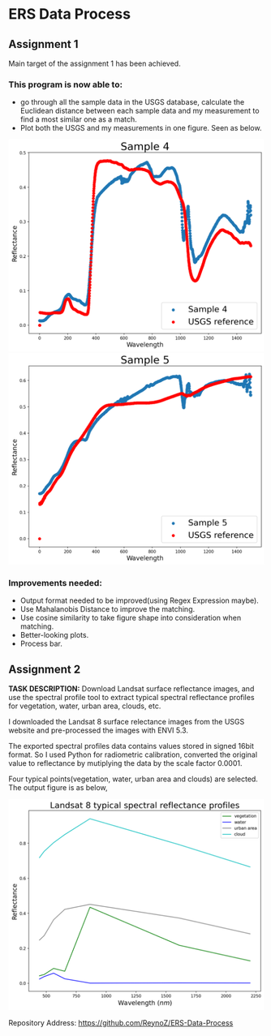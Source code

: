 # ERS Data Process

## Assignment 1

Main target of the assignment 1 has been achieved.

### This program is now able to:

- go through all the sample data in the USGS database, calculate the Euclidean distance between each sample data and my measurement to find a most similar one as a match.
- Plot both the USGS and my measurements in one figure. Seen as below.

![sample4](/fig_sample_4.png)
![sample5](/fig_sample_5.png)

### Improvements needed:

- Output format needed to be improved(using Regex Expression maybe).
- Use Mahalanobis Distance to improve the matching.
- Use cosine similarity to take figure shape into consideration when matching.
- Better-looking plots.
- Process bar.

## Assignment 2

**TASK DESCRIPTION:** Download Landsat surface reflectance images, and use the spectral profile tool to extract typical spectral reflectance profiles for vegetation, water, urban area, clouds, etc.

I downloaded the Landsat 8 surface relectance images from the USGS website and pre-processed the images with ENVI 5.3.

The exported spectral profiles data contains values stored in signed 16bit format. So I used Python for radiometric calibration, converted the original value to reflectance by mutiplying the data by the scale factor 0.0001.

Four typical points(vegetation, water, urban area and clouds) are selected. The output figure is as below,

![spectral](/Landsat8_Spectral_Profiles.png)

Repository Address: https://github.com/ReynoZ/ERS-Data-Process
